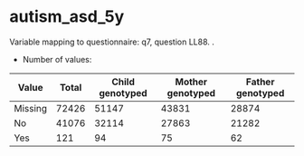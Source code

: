 # autism_asd_5y
Variable mapping to questionnaire: q7, question LL88.
.
- Number of values:

| Value | Total | Child genotyped | Mother genotyped | Father genotyped |
| ----- | ----- | --------------- | ---------------- | ---------------- |
| Missing | 72426 | 51147 | 43831 | 28874 |
| No | 41076 | 32114 | 27863 |21282 |
| Yes | 121 | 94 | 75 |62 |



